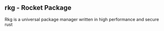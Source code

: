 ## rkg - Rocket Package

Rkg is a universal package manager written in high performance and secure rust 